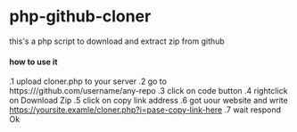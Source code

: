 # php-github-cloner
this's a php script to download and extract zip from github

#### how to use it

.1 upload cloner.php to your server
.2 go to https:///github.com/username/any-repo
.3 click on code button
.4 rightclick on Download Zip
.5 click on copy link address
.6 got uour website and write https://yoursite.examle/cloner.php?i=pase-copy-link-here
.7 wait respond Ok
